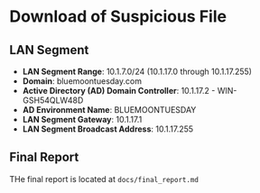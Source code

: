 # Download of Suspicious File

## LAN Segment
- __LAN Segment Range__: 10.1.7.0/24 (10.1.17.0 through 10.1.17.255)
- __Domain__: bluemoontuesday.com
- __Active Directory (AD) Domain Controller__: 10.1.17.2 - WIN-GSH54QLW48D
- __AD Environment Name__: BLUEMOONTUESDAY
- __LAN Segment Gateway__: 10.1.17.1
- __LAN Segment Broadcast Address__: 10.1.17.255

## Final Report
THe final report is located at `docs/final_report.md`